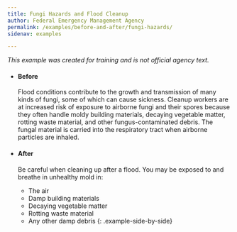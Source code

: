 ```yaml
---
title: Fungi Hazards and Flood Cleanup
author: Federal Emergency Management Agency
permalink: /examples/before-and-after/fungi-hazards/
sidenav: examples

---
```


_This example was created for training and is not official agency text._

* #### Before

  Flood conditions contribute to the growth and transmission of many kinds of fungi, some of which can cause sickness. Cleanup workers are at increased risk of exposure to airborne fungi and their spores because they often handle moldy building materials, decaying vegetable matter, rotting waste material, and other fungus-contaminated debris. The fungal material is carried into the respiratory tract when airborne particles are inhaled.

* #### After

  Be careful when cleaning up after a flood. You may be exposed to and breathe in unhealthy mold in:

  - The air
  - Damp building materials
  - Decaying vegetable matter
  - Rotting waste material
  - Any other damp debris
{: .example-side-by-side}
